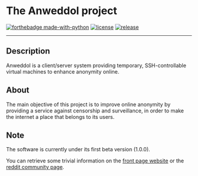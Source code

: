 # The Anweddol project
[![forthebadge made-with-python](http://ForTheBadge.com/images/badges/made-with-python.svg)](https://www.python.org/)
[![license](https://img.shields.io/badge/license-GPLv3-blue.svg)](https://shields.io/)
[![release](https://img.shields.io/badge/release%20date-soon!-brightgreen)](https://shields.io/)

---

## Description

Anweddol is a client/server system providing temporary, SSH-controllable virtual machines to enhance anonymity online.

## About

The main objective of this project is to improve online anonymity by providing a service against censorship and surveillance, in order to make the internet a place that belongs to its users.

## Note

The software is currently under its first beta version (1.0.0). 

You can retrieve some trivial information on the [front page website](https://the-anweddol-project.github.io) or the [reddit community page](https://www.reddit.com/r/Anweddol).
